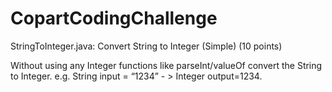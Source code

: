 # CopartCodingChallenge
StringToInteger.java:
Convert String to Integer (Simple) (10 points)

Without using any Integer functions like parseInt/valueOf convert the String to Integer. e.g. String input = “1234” - > Integer output=1234.
